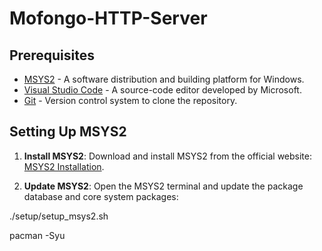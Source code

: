 # Mofongo-HTTP-Server

## Prerequisites

- [MSYS2](https://www.msys2.org/) - A software distribution and building platform for Windows.
- [Visual Studio Code](https://code.visualstudio.com/) - A source-code editor developed by Microsoft.
- [Git](https://git-scm.com/) - Version control system to clone the repository.

## Setting Up MSYS2 

1. **Install MSYS2**:
   Download and install MSYS2 from the official website: [MSYS2 Installation](https://www.msys2.org/).

2. **Update MSYS2**:
   Open the MSYS2 terminal and update the package database and core system packages:

./setup/setup_msys2.sh

pacman -Syu
